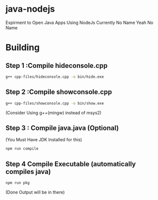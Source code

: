 # java-nodejs
Expirment to Open Java Apps Using NodeJs
Currently No Name Yeah No Name
# Building
## Step 1 :Compile hideconsole.cpp
```bash
g++ cpp-files/hideconsole.cpp -o bin/hide.exe
```
## Step 2 :Compile showconsole.cpp
```bash
g++ cpp-files/showconsole.cpp -o bin/show.exe
```
(Consider Using g++(mingw) instead of msys2)

## Step 3 : Compile java.java (Optional)
(You Must Have JDK Installed for this)
```bash
npm run compile
```
## Step 4 Compile Executable (automatically compiles java)
```bash
npm run pkg
```
(Done Output will be in there)